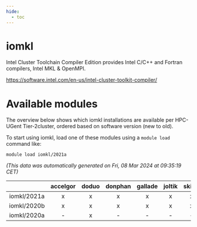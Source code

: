 ```yaml
---
hide:
  - toc
---
```


iomkl
=====


Intel Cluster Toolchain Compiler Edition provides Intel C/C++ and Fortran compilers, Intel MKL & OpenMPI.

https://software.intel.com/en-us/intel-cluster-toolkit-compiler/
# Available modules


The overview below shows which iomkl installations are available per HPC-UGent Tier-2cluster, ordered based on software version (new to old).

To start using iomkl, load one of these modules using a `module load` command like:

```shell
module load iomkl/2021a
```

*(This data was automatically generated on Fri, 08 Mar 2024 at 09:35:19 CET)*  

| |accelgor|doduo|donphan|gallade|joltik|skitty|
| :---: | :---: | :---: | :---: | :---: | :---: | :---: |
|iomkl/2021a|x|x|x|x|x|x|
|iomkl/2020b|x|x|x|x|x|x|
|iomkl/2020a|-|x|-|-|-|-|
